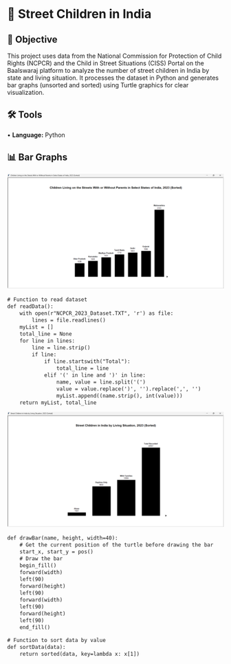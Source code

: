 # 🧸 Street Children in India
## 🎯 Objective <br>
This project uses data from the National Commission for Protection of Child Rights (NCPCR) and the Child in Street Situations (CISS) Portal on the Baalswaraj platform to analyze the number of street children in India by state and living situation. It processes the dataset in Python and generates bar graphs (unsorted and sorted) using Turtle graphics for clear visualization. <p>
## 🛠️ Tools <br>
• <b>Language:</b> Python <p>
## 📊 Bar Graphs <br>
<img src="https://github.com/redefiningvicky/Street-Children-in-India/blob/e5de99d2a122c11cfbb70276cd74c50e45232add/04_Graph/NCPCR_2023_Graph.png" width="900" />

```
# Function to read dataset
def readData():
    with open(r"NCPCR_2023_Dataset.TXT", 'r') as file:
        lines = file.readlines()
    myList = []
    total_line = None
    for line in lines:
        line = line.strip()
        if line:
            if line.startswith("Total"):
                total_line = line
            elif '(' in line and ')' in line:
                name, value = line.split('(')
                value = value.replace(')', '').replace(',', '')
                myList.append((name.strip(), int(value)))
    return myList, total_line
```
<img src="https://github.com/redefiningvicky/Street-Children-in-India/blob/5ccf0fe1f59171fe307bc2b16170e18da303e8f5/04_Graph/BSCiSS_2023_Graph.png" width="900" />

```
def drawBar(name, height, width=40):
    # Get the current position of the turtle before drawing the bar
    start_x, start_y = pos()
    # Draw the bar
    begin_fill()
    forward(width)
    left(90)
    forward(height)
    left(90)
    forward(width)
    left(90)
    forward(height)
    left(90)
    end_fill()
```
```
# Function to sort data by value
def sortData(data):
    return sorted(data, key=lambda x: x[1])
```
